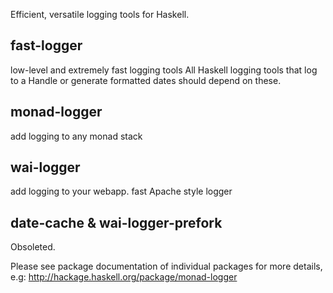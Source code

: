 Efficient, versatile logging tools for Haskell.

fast-logger
-----------
low-level and extremely fast logging tools
All Haskell logging tools that log to a Handle or generate formatted dates should depend on these.

monad-logger
------------
add logging to any monad stack

wai-logger
----------
add logging to your webapp.
fast Apache style logger

date-cache & wai-logger-prefork
-------------------------------
Obsoleted.

Please see package documentation of individual packages for more details, e.g:
http://hackage.haskell.org/package/monad-logger
